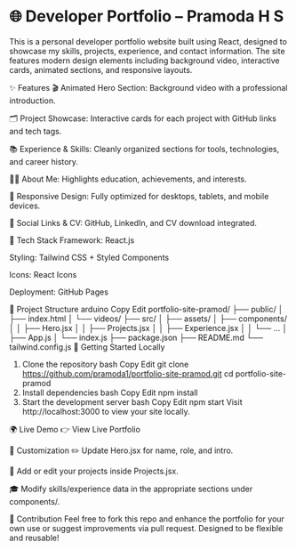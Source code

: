 # 🌐 Developer Portfolio – Pramoda H S
This is a personal developer portfolio website built using React, designed to showcase my skills, projects, experience, and contact information. The site features modern design elements including background video, interactive cards, animated sections, and responsive layouts.

✨ Features
🎬 Animated Hero Section: Background video with a professional introduction.

🗂️ Project Showcase: Interactive cards for each project with GitHub links and tech tags.

📚 Experience & Skills: Cleanly organized sections for tools, technologies, and career history.

🧑‍💼 About Me: Highlights education, achievements, and interests.

📱 Responsive Design: Fully optimized for desktops, tablets, and mobile devices.

🔗 Social Links & CV: GitHub, LinkedIn, and CV download integrated.

🧱 Tech Stack
Framework: React.js

Styling: Tailwind CSS + Styled Components

Icons: React Icons

Deployment: GitHub Pages

📁 Project Structure
arduino
Copy
Edit
portfolio-site-pramod/
├── public/
│   ├── index.html
│   └── videos/
├── src/
│   ├── assets/
│   ├── components/
│   │   ├── Hero.jsx
│   │   ├── Projects.jsx
│   │   ├── Experience.jsx
│   │   └── ...
│   ├── App.js
│   └── index.js
├── package.json
├── README.md
└── tailwind.config.js
🚀 Getting Started Locally
1. Clone the repository
bash
Copy
Edit
git clone https://github.com/pramoda1/portfolio-site-pramod.git
cd portfolio-site-pramod
2. Install dependencies
bash
Copy
Edit
npm install
3. Start the development server
bash
Copy
Edit
npm start
Visit http://localhost:3000 to view your site locally.

🌍 Live Demo
👉 View Live Portfolio

📌 Customization
✏️ Update Hero.jsx for name, role, and intro.

🧠 Add or edit your projects inside Projects.jsx.

🎓 Modify skills/experience data in the appropriate sections under components/.

🤝 Contribution
Feel free to fork this repo and enhance the portfolio for your own use or suggest improvements via pull request. Designed to be flexible and reusable!

